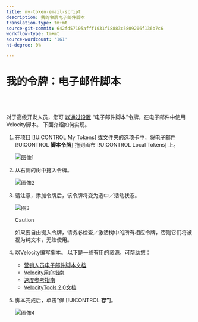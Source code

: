 ```yaml
---
title: my-token-email-script
description: 我的令牌电子邮件脚本
translation-type: tm+mt
source-git-commit: 642fd57105afff1031f18883c5809206f136b7c6
workflow-type: tm+mt
source-wordcount: '161'
ht-degree: 0%

---
```



# 我的令牌：电子邮件脚本

<br> 

对于高级开发人员，您可 [以通过设置](http://velocity.apache.org/engine/1.7/user-guide.html) “电子邮件脚本”令牌，在电子邮件中使用Velocity脚本。 下面介绍如何实现。

1. 在项目 [!UICONTROL My Tokens] 或文件夹的选项卡中，将电子邮件 [!UICONTROL **脚本令牌**] 拖到画布 [!UICONTROL Local Tokens] 上。

   ![图像1](/help/sky/assets/my-tokens/my-token-email-script/my-token-email-script-1.png)

1. 从右侧的树中拖入令牌。

   ![图像2](/help/sky/assets/my-tokens/my-token-email-script/my-token-email-script-2.png)

1. 请注意，添加令牌后，该令牌将变为选中／活动状态。

   ![图3](/help/sky/assets/my-tokens/my-token-email-script/my-token-email-script-3.png)

   >[!CAUTION]
   >
   >如果要自由键入令牌，请务必检查／激活树中的所有相应令牌，否则它们将被视为纯文本，无法使用。

1. 以Velocity编写脚本。 以下是一些有用的资源，可帮助您：

   * [营销人员电子邮件脚本文档](http://developers.marketo.com/email-scripting/)
   * [Velocity用户指南](http://velocity.apache.org/engine/devel/user-guide.html)
   * [速度参考指南](http://velocity.apache.org/engine/devel/vtl-reference-guide.html)
   * [VelocityTools 2.0文档](http://velocity.apache.org/tools/releases/2.0/javadoc/index.html)

1. 脚本完成后，单击“保 [!UICONTROL **存”**]。

   ![图像4](/help/sky/assets/my-tokens/my-token-email-script/my-token-email-script-4.png)
